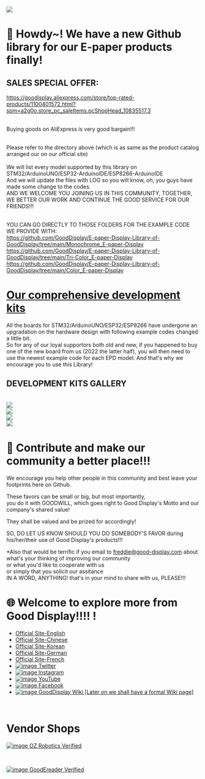 <img src="https://img202.yun300.cn/img/logo2.jpg?tenantId=160096&viewType=1&k=1666237715000" />

#  👋 Howdy~! We have a new Github library for our E-paper products finally!


## SALES SPECIAL OFFER:
https://goodisplay.aliexpress.com/store/top-rated-products/1100401572.html?spm=a2g0o.store_pc_saleItems.pcShopHead_10835517.3

<br/>Buying goods on AliExpress is very good bargain!!! <br/>


<br/>
Please refer to the directory above (which is as same as the product catalog arranged our on our official site)<br/>
<br/>We will list every model supported by this library on STM32/ArduinoUNO/ESP32-ArduinoIDE/ESP8266-ArduinoIDE<br/>
And we will update the files with LOG so you will know, oh, you guys have made some change to the codes.<br/>
AND WE WELCOME YOU JOINING US IN THIS COMMUNITY, TOGETHER, WE BETTER OUR WORK AND CONTINUE THE GOOD SERVICE FOR OUR FRIENDS!!!<br/>

<br/>

YOU CAN GO DIRECTLY TO THOSE FOLDERS FOR THE EXAMPLE CODE WE PROVIDE WITH:<br/>
https://github.com/GoodDisplay/E-paper-Display-Library-of-GoodDisplay/tree/main/Monochrome_E-paper-Display<br/>
https://github.com/GoodDisplay/E-paper-Display-Library-of-GoodDisplay/tree/main/Tri-Color_E-paper-Display<br/>
https://github.com/GoodDisplay/E-paper-Display-Library-of-GoodDisplay/tree/main/Color_E-paper-Display<br/>




# [Our comprehensive development kits](https://www.good-display.com/product/53/) 
All the boards for STM32/ArduinoUNO/ESP32/ESP8266 have undergone an upgradation on the hardware design with following example codes changed a little bit.<br/>
So for any of our loyal supportors both old and new, if you happened to buy one of the new board from us (2022 the latter half),
you will then need to use the newest example code for each EPD model. And that's why we encourage you to use this Library!<br/>

DEVELOPMENT KITS GALLERY
---------------------------------------------------------------------------
<br/>
<img src="https://img202.yun300.cn/repository/image/aa904baa-1c91-4abb-9023-5ef7cebf4e2d.jpg?tenantId=160096&viewType=1" />
<br/>
<img src="https://img202.yun300.cn/repository/image/bfec3704-5a4b-4379-b772-795b7de5621b.jpg?tenantId=160096&viewType=1" />
<br/>
<img src="https://img202.yun300.cn/repository/image/0b503c16-583e-4d9b-b0ed-a98fd1ea4041.jpg?tenantId=160096&viewType=1" />
<br/>
<img src="https://img202.yun300.cn/repository/image/8c5ebf97-5c6b-41bf-9b90-2b5b47404cd2.jpg?tenantId=160096&viewType=1" />


<br/>

#  🙌 Contribute and make our community a better place!!!
We encourage you help other people in this community and best leave your footprints here on Github.<br/>

These favors can be small or big, but most importantly, <br/>
you do it with GOODWILL, which goes right to Good Display's Motto and our company's shared value!<br/>

They shall be valued and be prized for accordingly!<br/>

SO, DO LET US KNOW SHOULD YOU DO SOMEBODY'S FAVOR during his/her/their use of Good Display's products!!!

*Also that would be terrific if you email to    freddie@good-display.com  about what's your thinking of improving our community<br/>
or what you'd like to cooperate with us<br/>
or simply that you solicit our assitance <br/>
IN A WORD, ANYTHING! that's in your mind to share with us, PLEASE!!!
<br/>



#  🌐 Welcome to explore more from Good Display!!!! !

- [Official Site-English](https://www.good-display.com/) 
- [Official Site-Chinese](https://www.good-display.cn/) 
- [Official Site-Korean](https://kr.good-display.com/) 
- [Official Site-German](https://de.good-display.com/) 
- [Official Site-French](https://fr.good-display.com/) 
- [![image](https://user-images.githubusercontent.com/57305534/199913828-98c20172-3b5c-4735-a78d-18b1cec6f72a.png)
Twitter](https://twitter.com/GoodDisplayCN)
- [![image](https://user-images.githubusercontent.com/57305534/199913776-5cfb470c-ea61-4fb2-8e44-af10d9a9129d.png)
Instagram](https://www.instagram.com/goodisplaychinaepaper/)
- [![image](https://user-images.githubusercontent.com/57305534/199913731-a85965f2-da2d-42ea-bb05-18d9327b7fd1.png)
YouTube](https://www.youtube.com/user/dlgoodlcd/featured)
- [![image](https://user-images.githubusercontent.com/57305534/199913565-90288e94-cb4d-49b5-b2cc-a37f75282cd4.png)
Facebook](https://www.facebook.com/GoodispalyEpaper)
- [![image](https://user-images.githubusercontent.com/57305534/199913903-d2834fd4-e0dc-4cfd-b2c2-3d5fac0902da.png)
GoodDisplay Wiki    [Later on we shall have a formal Wiki page]](https://www.eink-display.com/news/54.html)<br/>


<br/>



# Vendor Shops
[![image](https://ozrobotics.com/wp-content/uploads/2019/10/OzRobotics-2019.png)
OZ Robotics Verified](https://ozrobotics.com/vendors/gooddisplay/)<br/> 

<br/>






[![image](https://assets.goodereader.com/blog/uploads/images/2022/10/06041513/goodeareader-logo-final-750x150.png.webp)
GoodEreader Verified](https://goodereader.com/blog/vendor/epaperdisplay-eink-goodisplay)<br/> 


